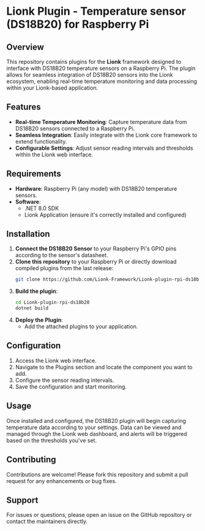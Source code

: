 # Lionk Plugin - Temperature sensor (DS18B20) for Raspberry Pi

## Overview

This repository contains plugins for the **Lionk** framework designed to interface with DS18B20 temperature sensors on a Raspberry Pi. The plugin allows for seamless integration of DS18B20 sensors into the Lionk ecosystem, enabling real-time temperature monitoring and data processing within your Lionk-based application.

## Features

- **Real-time Temperature Monitoring**: Capture temperature data from DS18B20 sensors connected to a Raspberry Pi.
- **Seamless Integration**: Easily integrate with the Lionk core framework to extend functionality.
- **Configurable Settings**: Adjust sensor reading intervals and thresholds within the Lionk web interface.
## Requirements

- **Hardware**: Raspberry Pi (any model) with DS18B20 temperature sensors.
- **Software**: 
  - .NET 8.0 SDK
  - Lionk Application (ensure it's correctly installed and configured)

## Installation

1. **Connect the DS18B20 Sensor** to your Raspberry Pi's GPIO pins according to the sensor's datasheet.
2. **Clone this repository** to your Raspberry Pi or directly download compiled plugins from the last release:
   ```bash
   git clone https://github.com/Lionk-Framework/Lionk-plugin-rpi-ds18b20.git
   ```
3. **Build the plugin**:
   ```bash
   cd Lionk-plugin-rpi-ds18b20
   dotnet build
   ```
4. **Deploy the Plugin**:
   - Add the attached plugins to your application.

## Configuration

1. Access the Lionk web interface.
2. Navigate to the Plugins section and locate the component you want to add.
3. Configure the sensor reading intervals.
4. Save the configuration and start monitoring.

## Usage

Once installed and configured, the DS18B20 plugin will begin capturing temperature data according to your settings. Data can be viewed and managed through the Lionk web dashboard, and alerts will be triggered based on the thresholds you've set.

## Contributing

Contributions are welcome! Please fork this repository and submit a pull request for any enhancements or bug fixes.

## Support

For issues or questions, please open an issue on the GitHub repository or contact the maintainers directly.
